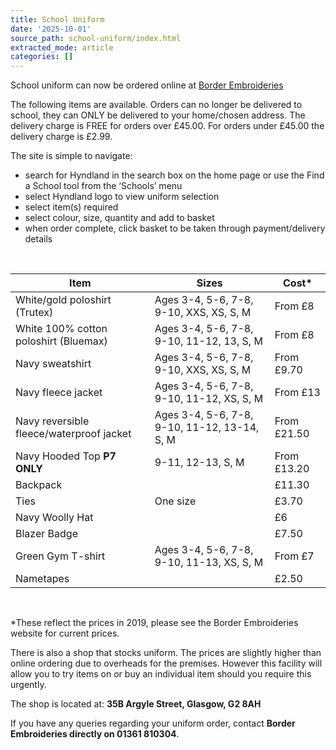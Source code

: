 ```yaml
---
title: School Uniform
date: '2025-10-01'
source_path: school-uniform/index.html
extracted_mode: article
categories: []
---
```

School uniform can now be ordered online at [Border Embroideries](http://www.border-embroideries.co.uk "Border Embroideries")

The following items are available. Orders can no longer be delivered to school, they can ONLY be delivered to your home/chosen address. The delivery charge is FREE for orders over £45.00. For orders under £45.00 the delivery charge is £2.99.

The site is simple to navigate:

- search for Hyndland in the search box on the home page or use the Find a School tool from the ‘Schools’ menu
- select Hyndland logo to view uniform selection
- select item(s) required
- select colour, size, quantity and add to basket
- when order complete, click basket to be taken through payment/delivery details

&nbsp;

| Item | Sizes | Cost\* |
| --- | --- | --- |
| White/gold poloshirt (Trutex) | Ages 3-4, 5-6, 7-8, 9-10, XXS, XS, S, M | From £8 |
| White 100% cotton poloshirt (Bluemax) | Ages 3-4, 5-6, 7-8, 9-10, 11-12, 13, S, M | From £8 |
| Navy sweatshirt | Ages 3-4, 5-6, 7-8, 9-10, XXS, XS, S, M | From £9.70 |
| Navy fleece jacket | Ages 3-4, 5-6, 7-8, 9-10, 11-12, XS, S, M | From £13 |
| Navy reversible fleece/waterproof jacket | Ages 3-4, 5-6, 7-8, 9-10, 11-12, 13-14, S, M | From £21.50 |
| Navy Hooded Top **P7 ONLY** | 9-11, 12-13, S, M | From £13.20 |
| Backpack | | £11.30 |
| Ties | One size | £3.70 |
| Navy Woolly Hat | | £6 |
| Blazer Badge | | £7.50 |
| Green Gym T-shirt | Ages 3-4, 5-6, 7-8, 9-10, 11-13, XS, S, M | From £7 |
| Nametapes | | £2.50 |

&nbsp;

\*These reflect the prices in 2019, please see the Border Embroideries website for current prices.

There is also a shop that stocks uniform. The prices are slightly higher than online ordering due to overheads for the premises. However this facility will allow you to try items on or buy an individual item should you require this urgently.

The shop is located at: **35B Argyle Street, Glasgow, G2 8AH**

If you have any queries regarding your uniform order, contact **Border Embroideries directly on 01361 810304**.
